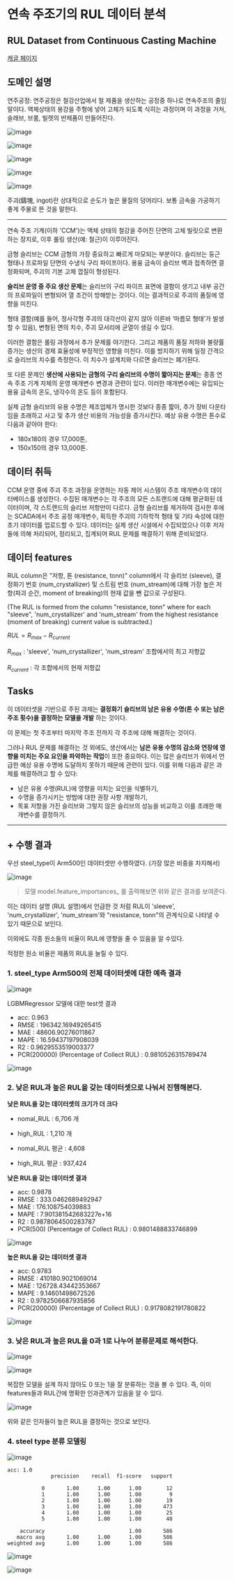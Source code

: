 # 연속 주조기의 RUL 데이터 분석 
## RUL Dataset from Continuous Casting Machine

[캐글 페이지](https://www.kaggle.com/datasets/yuriykatser/rul-dataset-from-continuous-casting-machine)

## 도메인 설명 

연주공정: 연주공정은 철강산업에서 철 제품을 생산하는 공정중 하나로 연속주조의 줄임말이다. 액체상태의 용강을 주형에 넣어 고체가 되도록 식히는 과정이며 이 과정을 거쳐, 슬래브, 브룸, 빌렛의 반제품이 만들어진다.

![image](https://github.com/khw11044/Basic-RL-for-Process-Control/assets/51473705/bccffea7-d117-4844-aca9-8b419e198a51)

![image](https://github.com/khw11044/Basic-RL-for-Process-Control/assets/51473705/1e82679d-c97c-4e06-b8e3-f0d9a615dcf8)


![image](https://github.com/khw11044/Basic-RL-for-Process-Control/assets/51473705/91b7538c-d2c8-421a-a2bd-ce198bbeaebf)


![image](https://github.com/khw11044/Basic-RL-for-Process-Control/assets/51473705/15e525a3-628a-47fa-b533-9c9e6a8060b7)

![image](https://github.com/khw11044/Basic-RL-for-Process-Control/assets/51473705/d012d508-ac23-402b-b5f5-4a05347daf48)

주괴(鑄塊, ingot)란 상대적으로 순도가 높은 물질의 덩어리다. 보통 금속을 가공하기 좋게 주물로 뜬 것을 말한다.

____


연속 주조 기계(이하 'CCM')는 액체 상태의 철강을 주어진 단면의 고체 빌릿으로 변환하는 장치로, 이후 롤링 생산(예: 철근)이 이루어진다.

금형 슬리브는 CCM 금형의 가장 중요하고 빠르게 마모되는 부분이다. 슬리브는 둥근 형태나 프로파일 단면의 수냉식 구리 파이프이다. 용융 금속이 슬리브 벽과 접촉하면 결정화되며, 주괴의 기본 고체 껍질이 형성된다.

**슬리브 운영 중 주요 생산 문제**는 슬리브의 구리 파이프 표면에 결함이 생기고 내부 공간의 프로파일이 변형되어 열 조건이 방해받는 것이다. 이는 결과적으로 주괴의 품질에 영향을 미친다.  

형태 결함(예를 들어, 정사각형 주괴의 대각선이 같지 않아 이른바 ‘마름모 형태’가 발생할 수 있음), 변형된 면의 치수, 주괴 모서리에 균열이 생길 수 있다.

이러한 결함은 롤링 과정에서 추가 문제를 야기한다. 그리고 제품의 품질 저하와 불량률 증가는 생산의 경제 효율성에 부정적인 영향을 미친다. 이를 방지하기 위해 일정 간격으로 슬리브의 치수를 측정한다. 이 치수가 설계치와 다르면 슬리브는 폐기된다.

또 다른 문제인 **생산에 사용되는 금형의 구리 슬리브의 수명이 짧아지는 문제**는 종종 연속 주조 기계 자체의 운영 매개변수 변경과 관련이 있다. 이러한 매개변수에는 유입되는 용융 금속의 온도, 냉각수의 온도 등이 포함된다.

실제 금형 슬리브의 유용 수명은 제조업체가 명시한 것보다 종종 짧아, 추가 장비 다운타임을 초래하고 사고 및 추가 생산 비용의 가능성을 증가시킨다. 예상 유용 수명은 톤수로 다음과 같아야 한다:

- 180x180의 경우 17,000톤,
- 150x150의 경우 13,000톤.

## 데이터 취득 

CCM 운영 중에 주괴 주조 과정을 운영하는 자동 제어 시스템이 주조 매개변수의 데이터베이스를 생성한다.
수집된 매개변수는 각 주조의 모든 스트랜드에 대해 평균화된 데이터이며, 각 스트랜드의 슬리브 저항만이 다르다.
금형 슬리브를 제거하여 검사한 후에는 SCADA에서 주조 공정 매개변수, 획득한 주괴의 기하학적 형태 및 기타 속성에 대한 초기 데이터를 업로드할 수 있다.
데이터는 실제 생산 시설에서 수집되었으나 이후 저자들에 의해 처리되어, 정리되고, 집계되어 RUL 문제를 해결하기 위해 준비되었다.

## 데이터 features 

RUL column은 "저항, 톤 (resistance, tonn)" column에서 각 슬리브 (sleeve), 결정화기 번호 (num_crystallizer) 및 스트림 번호 (num_stream)에 대해 가장 높은 저항(파괴 순간, moment of breaking)의 현재 값을 뺀 값으로 구성된다.

(The RUL is formed from the column "resistance, tonn" where for each "sleeve", 'num_crystallizer' and 'num_stream' from the highest resistance (moment of breaking) current value is subtracted.)

$RUL = R_{max} - R_{current}$

$R_{max}$ :  'sleeve', 'num_crystallizer', 'num_stream' 조합에서의 최고 저항값

$R_{current}$ : 각 조합에서의 현재 저항값

## Tasks

이 데이터셋을 기반으로 주된 과제는 **결정화기 슬리브의 남은 유용 수명(톤 수 또는 남은 주조 횟수)을 결정하는 모델을 개발** 하는 것이다.

이 문제는 첫 주조부터 마지막 주조 전까지 각 주조에 대해 해결하는 것이다.

그러나 RUL 문제를 해결하는 것 외에도, 생산에서는 **남은 유용 수명의 감소와 연장에 영향을 미치는 주요 요인을 파악하는 작업**이 또한 중요하다.
이는 많은 슬리브가 위에서 언급한 예상 유용 수명에 도달하지 못하기 때문에 관련이 있다. 이를 위해 다음과 같은 과제를 해결하려고 할 수 있다:

- 남은 유용 수명(RUL)에 영향을 미치는 요인을 식별하기,
- 수명을 증가시키는 방법에 대한 권장 사항 개발하기,
- 목표 저항을 가진 슬리브와 그렇지 않은 슬리브의 성능을 비교하고 이를 초래한 매개변수를 결정하기.


-----------------------------

## + 수행 결과 

우선 steel_type이 Arm500인 데이터셋만 수행하였다. (가장 많은 비중을 차지해서)

![image](https://github.com/khw11044/Iron-CCM-RUL/assets/51473705/ceada6f2-ddef-4550-8ecd-29e97ceb9369)

> 모델 model.feature_importances_ 를 출력해보면 위와 같은 결과를 보여준다. 

이는 데이터 설명 (RUL 설명)에서 언급한 것 처럼 RUL이 'sleeve', 'num_crystallizer', 'num_stream'와 "resistance, tonn"의 관계식으로 나타낼 수 있기 때문으로 보인다.

이외에도 각종 원소들의 비율이 RUL에 영향을 줄 수 있음을 알 수있다.

적정한 원소 비율은 제품의 RUL을 늘릴 수 있다.

### 1. steel_type Arm500의 전체 데이터셋에 대한 예측 결과

![image](https://github.com/khw11044/Iron-CCM-RUL/assets/51473705/db54fd74-5724-43fe-82b9-ea510c4cb2d2)

LGBMRegressor 모델에 대한 test셋 결과 

- acc: 0.963
- RMSE : 196342.16949265415
- MAE  : 48606.90276011867
- MAPE : 16.59437197908039
- R2 : 0.9629553519003377
- PCR(200000) (Percentage of Collect RUL) : 0.9810526315789474

![image](https://github.com/khw11044/Iron-CCM-RUL/assets/51473705/677a8b85-c254-44a7-bb4c-698640fdf991)

### 2. 낮은 RUL과 높은 RUL을 갖는 데이터셋으로 나눠서 진행해본다.

**낮은 RUL을 갖는 데이터셋의 크기가 더 크다**

- nomal_RUL : 6,706 개
- high_RUL : 1,210 개 

- nomal_RUL 평균 : 4,608
- high_RUL 평균 : 937,424

**낮은 RUL을 갖는 데이터셋 결과**

- acc: 0.9878
- RMSE : 333.0462689492947
- MAE  : 176.108754039883
- MAPE : 7.901381542683227e+16
- R2 : 0.9878064500283787
- PCR(500) (Percentage of Collect RUL) : 0.9801488833746899

![image](https://github.com/khw11044/Iron-CCM-RUL/assets/51473705/74ecdf7c-88e4-4463-a0cf-6ee36955641f)

**높은 RUL을 갖는 데이터셋 결과**

- acc: 0.9783
- RMSE : 410180.9021069014
- MAE  : 126728.43442353667
- MAPE : 9.14601498672526
- R2 : 0.9782506687935856
- PCR(200000) (Percentage of Collect RUL) : 0.9178082191780822

![image](https://github.com/khw11044/Iron-CCM-RUL/assets/51473705/a02e44c0-e064-4302-b9f5-5eaf6f53d14c)

### 3. 낮은 RUL과 높은 RUL을 0과 1로 나누어 분류문제로 해석한다. 

![image](https://github.com/khw11044/Iron-CCM-RUL/assets/51473705/563a7052-5bf3-45cf-a0e8-a106809a71df)

![image](https://github.com/khw11044/Iron-CCM-RUL/assets/51473705/8c93719f-db46-4685-8c0c-96964b09cefc)

복잡한 모델을 설계 하지 않아도 0 또는 1을 잘 분류하는 것을 볼 수 있다. 
즉, 이미 features들과 RUL간에 명확한 인과관계가 있음을 알 수 있다. 

![image](https://github.com/khw11044/Iron-CCM-RUL/assets/51473705/f5a541de-4bc6-42a3-ba11-50ce02c122d0)

위와 같은 인자들이 높은 RUL을 결정하는 것으로 보인다. 


### 4. steel type 분류 모델링 

![image](https://github.com/khw11044/Iron-CCM-RUL/assets/51473705/cbb76f82-4c5a-47a5-97c0-fea868630e3c)

```
acc: 1.0
              precision    recall  f1-score   support

           0       1.00      1.00      1.00        12
           1       1.00      1.00      1.00         9
           2       1.00      1.00      1.00        19
           3       1.00      1.00      1.00       473
           4       1.00      1.00      1.00        25
           5       1.00      1.00      1.00        48

    accuracy                           1.00       586
   macro avg       1.00      1.00      1.00       586
weighted avg       1.00      1.00      1.00       586

```

![image](https://github.com/khw11044/Iron-CCM-RUL/assets/51473705/1d2b0b0c-8913-416e-bf10-cccf11c73c27)


![image](https://github.com/khw11044/Iron-CCM-RUL/assets/51473705/431bcb8f-d34c-497f-bb54-92734b7f9d11)
